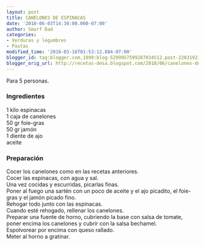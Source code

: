 ```yaml
---
layout: post
title: CANELONES DE ESPINACAS
date: '2010-06-03T14:30:00.000-07:00'
author: Smurf Dad
categories:
- Verduras y legumbres
- Pastas
modified_time: '2016-03-16T01:53:12.884-07:00'
blogger_id: tag:blogger.com,1999:blog-5299957599287034512.post-2203192350275245641
blogger_orig_url: http://recetas-desa.blogspot.com/2010/06/canelones-de-espinacas.html
---
```


Para 5 personas.<br><h3>Ingredientes</h3><p>1 kilo espinacas<br/>1 caja de canelones<br/>50 gr foie-gras<br/>50 gr jam&oacute;n<br/>1 diente de ajo<br/>aceite<br/></p><h3>Preparaci&oacute;n</h3><p>Cocer los canelones como en las recetas anteriores.<br/>Cocer las espinacas, con agua y sal.<br/>Una vez cocidas y escurridas, picarlas finas.<br/>Poner al fuego una sart&eacute;n con un poco de aceite y el ajo picadito, el foie-gras y el jam&oacute;n picado fino.<br/>Rehogar todo junto con las espinacas.<br/>Cuando est&eacute; rehogado, rellenar los canelones.<br/>Preparar una fuente de horno, cubriendo la base con salsa de tomate, poner encima los canelones y cubrir con la salsa bechamel.<br/>Espolvorear por encima con queso rallado.<br/>Meter al horno a gratinar.<br/></p>